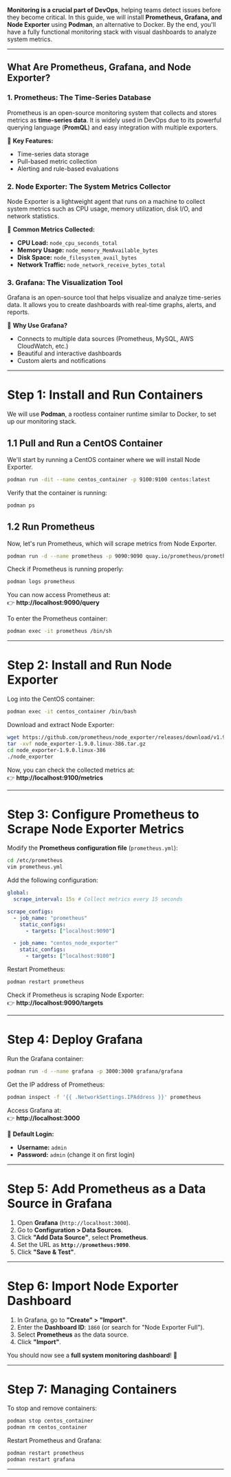 
**Monitoring is a crucial part of DevOps**, helping teams detect issues before they become critical. In this guide, we will install **Prometheus, Grafana, and Node Exporter** using **Podman**, an alternative to Docker. By the end, you'll have a fully functional monitoring stack with visual dashboards to analyze system metrics.  

---

## **What Are Prometheus, Grafana, and Node Exporter?**  

### **1. Prometheus: The Time-Series Database**  
Prometheus is an open-source monitoring system that collects and stores metrics as **time-series data**. It is widely used in DevOps due to its powerful querying language (**PromQL**) and easy integration with multiple exporters.  

📌 **Key Features:**  
- Time-series data storage  
- Pull-based metric collection  
- Alerting and rule-based evaluations  

### **2. Node Exporter: The System Metrics Collector**  
Node Exporter is a lightweight agent that runs on a machine to collect system metrics such as CPU usage, memory utilization, disk I/O, and network statistics.  

📌 **Common Metrics Collected:**  
- **CPU Load:** `node_cpu_seconds_total`  
- **Memory Usage:** `node_memory_MemAvailable_bytes`  
- **Disk Space:** `node_filesystem_avail_bytes`  
- **Network Traffic:** `node_network_receive_bytes_total`  

### **3. Grafana: The Visualization Tool**  
Grafana is an open-source tool that helps visualize and analyze time-series data. It allows you to create dashboards with real-time graphs, alerts, and reports.  

📌 **Why Use Grafana?**  
- Connects to multiple data sources (Prometheus, MySQL, AWS CloudWatch, etc.)  
- Beautiful and interactive dashboards  
- Custom alerts and notifications  

---

# **Step 1: Install and Run Containers**  

We will use **Podman**, a rootless container runtime similar to Docker, to set up our monitoring stack.

## **1.1 Pull and Run a CentOS Container**  
We'll start by running a CentOS container where we will install Node Exporter.

```bash
podman run -dit --name centos_container -p 9100:9100 centos:latest
```

Verify that the container is running:

```bash
podman ps
```

## **1.2 Run Prometheus**  
Now, let's run Prometheus, which will scrape metrics from Node Exporter.

```bash
podman run -d --name prometheus -p 9090:9090 quay.io/prometheus/prometheus
```

Check if Prometheus is running properly:

```bash
podman logs prometheus
```

You can now access Prometheus at:  
👉 **http://localhost:9090/query**

To enter the Prometheus container:

```bash
podman exec -it prometheus /bin/sh
```

---

# **Step 2: Install and Run Node Exporter**  

Log into the CentOS container:

```bash
podman exec -it centos_container /bin/bash
```

Download and extract Node Exporter:

```bash
wget https://github.com/prometheus/node_exporter/releases/download/v1.9.0/node_exporter-1.9.0.linux-386.tar.gz
tar -xvf node_exporter-1.9.0.linux-386.tar.gz
cd node_exporter-1.9.0.linux-386
./node_exporter
```

Now, you can check the collected metrics at:  
👉 **http://localhost:9100/metrics**

---

# **Step 3: Configure Prometheus to Scrape Node Exporter Metrics**  

Modify the **Prometheus configuration file** (`prometheus.yml`):  

```bash
cd /etc/prometheus
vim prometheus.yml
```

Add the following configuration:

```yaml
global:
  scrape_interval: 15s # Collect metrics every 15 seconds

scrape_configs:
  - job_name: "prometheus"
    static_configs:
      - targets: ["localhost:9090"]

  - job_name: "centos_node_exporter"
    static_configs:
      - targets: ["localhost:9100"]
```

Restart Prometheus:

```bash
podman restart prometheus
```

Check if Prometheus is scraping Node Exporter:  
👉 **http://localhost:9090/targets**

---

# **Step 4: Deploy Grafana**  

Run the Grafana container:

```bash
podman run -d --name grafana -p 3000:3000 grafana/grafana
```

Get the IP address of Prometheus:

```bash
podman inspect -f '{{ .NetworkSettings.IPAddress }}' prometheus
```

Access Grafana at:  
👉 **http://localhost:3000**  

📌 **Default Login:**  
- **Username:** `admin`  
- **Password:** `admin` (change it on first login)  

---

# **Step 5: Add Prometheus as a Data Source in Grafana**  

1. Open **Grafana** (`http://localhost:3000`).  
2. Go to **Configuration > Data Sources**.  
3. Click **"Add Data Source"**, select **Prometheus**.  
4. Set the URL as **`http://prometheus:9090`**.  
5. Click **"Save & Test"**.  

---

# **Step 6: Import Node Exporter Dashboard**  

1. In Grafana, go to **"Create" > "Import"**.  
2. Enter the **Dashboard ID**: `1860` (or search for "Node Exporter Full").  
3. Select **Prometheus** as the data source.  
4. Click **"Import"**.  

You should now see a **full system monitoring dashboard**! 🎉  

---

# **Step 7: Managing Containers**  

To stop and remove containers:

```bash
podman stop centos_container
podman rm centos_container
```

Restart Prometheus and Grafana:

```bash
podman restart prometheus
podman restart grafana
```

---
